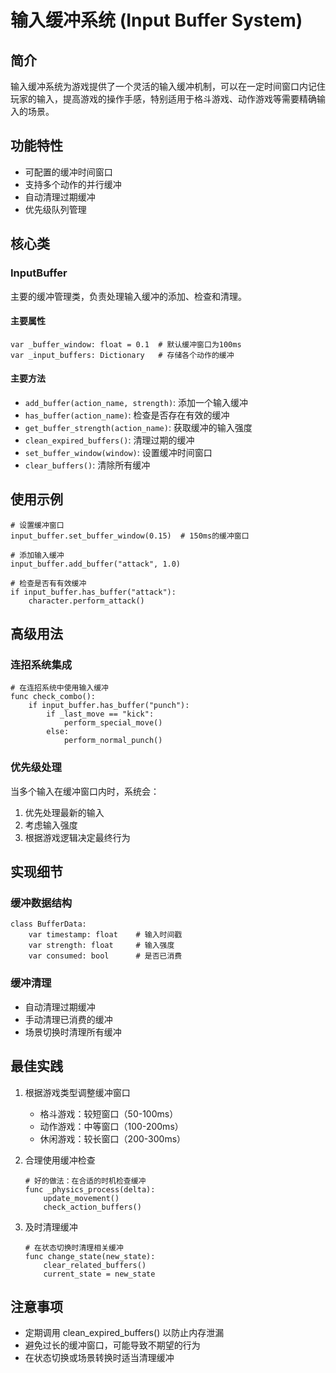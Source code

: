 # 输入缓冲系统 (Input Buffer System)

## 简介
输入缓冲系统为游戏提供了一个灵活的输入缓冲机制，可以在一定时间窗口内记住玩家的输入，提高游戏的操作手感，特别适用于格斗游戏、动作游戏等需要精确输入的场景。

## 功能特性
- 可配置的缓冲时间窗口
- 支持多个动作的并行缓冲
- 自动清理过期缓冲
- 优先级队列管理

## 核心类
### InputBuffer
主要的缓冲管理类，负责处理输入缓冲的添加、检查和清理。

#### 主要属性
```gdscript
var _buffer_window: float = 0.1  # 默认缓冲窗口为100ms
var _input_buffers: Dictionary   # 存储各个动作的缓冲
```

#### 主要方法
- `add_buffer(action_name, strength)`: 添加一个输入缓冲
- `has_buffer(action_name)`: 检查是否存在有效的缓冲
- `get_buffer_strength(action_name)`: 获取缓冲的输入强度
- `clean_expired_buffers()`: 清理过期的缓冲
- `set_buffer_window(window)`: 设置缓冲时间窗口
- `clear_buffers()`: 清除所有缓冲

## 使用示例
```gdscript
# 设置缓冲窗口
input_buffer.set_buffer_window(0.15)  # 150ms的缓冲窗口

# 添加输入缓冲
input_buffer.add_buffer("attack", 1.0)

# 检查是否有有效缓冲
if input_buffer.has_buffer("attack"):
    character.perform_attack()
```

## 高级用法
### 连招系统集成
```gdscript
# 在连招系统中使用输入缓冲
func check_combo():
    if input_buffer.has_buffer("punch"):
        if _last_move == "kick":
            perform_special_move()
        else:
            perform_normal_punch()
```

### 优先级处理
当多个输入在缓冲窗口内时，系统会：
1. 优先处理最新的输入
2. 考虑输入强度
3. 根据游戏逻辑决定最终行为

## 实现细节
### 缓冲数据结构
```gdscript
class BufferData:
    var timestamp: float    # 输入时间戳
    var strength: float     # 输入强度
    var consumed: bool      # 是否已消费
```

### 缓冲清理
- 自动清理过期缓冲
- 手动清理已消费的缓冲
- 场景切换时清理所有缓冲

## 最佳实践
1. 根据游戏类型调整缓冲窗口
   - 格斗游戏：较短窗口（50-100ms）
   - 动作游戏：中等窗口（100-200ms）
   - 休闲游戏：较长窗口（200-300ms）

2. 合理使用缓冲检查
   ```gdscript
   # 好的做法：在合适的时机检查缓冲
   func _physics_process(delta):
       update_movement()
       check_action_buffers()
   ```

3. 及时清理缓冲
   ```gdscript
   # 在状态切换时清理相关缓冲
   func change_state(new_state):
       clear_related_buffers()
       current_state = new_state
   ```

## 注意事项
- 定期调用 clean_expired_buffers() 以防止内存泄漏
- 避免过长的缓冲窗口，可能导致不期望的行为
- 在状态切换或场景转换时适当清理缓冲

